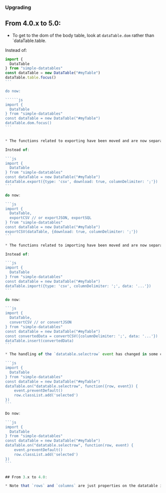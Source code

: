 ### Upgrading

## From 4.0.x to 5.0:

* To get to the dom of the body table, look at `dataTable.dom` rather than `dataTable.table.

Instead of:

``````js
import {
  DataTable
} from "simple-datatables"
const dataTable = new DataTable("#myTable")
dataTable.table.focus()
```

do now:

``````js
import {
  DataTable
} from "simple-datatables"
const dataTable = new DataTable("#myTable")
dataTable.dom.focus()
```


* The functions related to exporting have been moved and are now separate from the main `DataTable`. 

Instead of:

```js
import {
  DataTable
} from "simple-datatables"
const dataTable = new DataTable("#myTable")
dataTable.export({type: 'csv', download: true, columnDelimiter: ';'})
```

do now:

```js
import {
  DataTable,
  exportCSV // or exportJSON, exportSQL
} from "simple-datatables"
const dataTable = new DataTable("#myTable")
exportCSV(dataTable, {download: true, columnDelimiter: ';'})
```

* The functions related to importing have been moved and are now separate from the main `DataTable`. 

Instead of:

```js
import {
  DataTable
} from "simple-datatables"
const dataTable = new DataTable("#myTable")
dataTable.import({type: 'csv', columnDelimiter: ';', data: '...'})
```

do now:

```js
import {
  DataTable,
  convertCSV // or convertJSON
} from "simple-datatables"
const dataTable = new DataTable("#myTable")
const convertedData = convertCSV({columnDelimiter: ';', data: '...'})
dataTable.insert(convertedData)
```

* The handling of the `datatable.selectrow` event has changed in some cases. If you were doing this:

```js
import {
  DataTable
} from "simple-datatables"
const dataTable = new DataTable("#myTable")
dataTable.on("datatable.selectrow", function({row, event}) {
    event.preventDefault()
    row.classList.add('selected')
})
```

Do now:

```js
import {
  DataTable
} from "simple-datatables"
const dataTable = new DataTable("#myTable")
dataTable.on("datatable.selectrow", function(row, event) {
    event.preventDefault()
    row.classList.add('selected')
})
```


## From 3.x to 4.0:

* Note that `rows` and `columns` are just properties on the datatable instance in 4.x rather than methods as they were in 3.x. Exchange any instance of `datatable.rows()` with `datatable.rows` and `datatable.columns()` with `datatable.columns`.